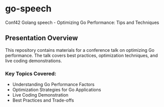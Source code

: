 # go-speech
Conf42 Golang speech - Optimizing Go Performance: Tips and Techniques


## Presentation Overview

This repository contains materials for a conference talk on optimizing Go performance. The talk covers best practices, optimization techniques, and live coding demonstrations.

### Key Topics Covered:

* Understanding Go Performance Factors
* Optimization Strategies for Go Applications
* Live Coding Demonstration
* Best Practices and Trade-offs
